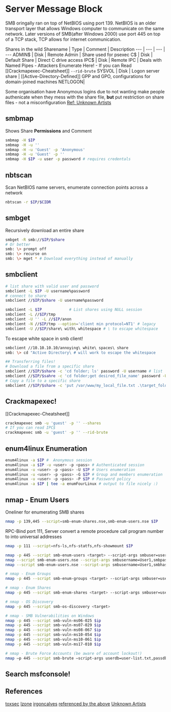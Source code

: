 # Server Message Block 

SMB oringally ran on top of NetBIOS using port 139. NetBIOS is an older transport layer that allows Windows computer to communicate on the same network. Later versions of SMB(after Windows 2000) use port 445 on top of a TCP stack, TCP allows for internet communication.

Shares in the wild
Sharename | Type | Comment | Description
--- | --- | --- | ---
ADMIN$ | Disk | Remote Admin | Share used for psexec
C$ | Disk | Default Share | Direct C drive access
IPC$ | Disk | Remote IPC | Deals with Named Pipes - Attackers Enumerate Here! - If you can Read [[Crackmapexec-Cheatsheet]] `--rid-brute`
SYSVOL | Disk | Logon server share | [[Active-Directory-Defined]] GPP and GPO, configurations for domain-joined machines
NETLOGON| 

Some organisation have Anonymous logins due to not wanting make people authenicate when they mess with the share file, **but** put restriction on share files - not a misconfiguration [Ref: Unknown Artists](https://www.youtube.com/watch?v=n4DgGFpQrjk)

## smbmap
Shows Share **Permissions** and Comment
```bash
smbmap -H $IP
smbmap -H -u ''
smbmap -H -u 'Guest' -p 'Anonymous'
smbmap -H -u 'Guest' -p ''
smbmap -H $IP -u user -p password # requires credentals
```

## nbtscan 
Scan NetBIOS name servers, enumerate connection points across a network
```bash
nbtscan -r $IP/$CIDR
```

## smbget
Recursively download an entire share
```bash
smbget -R smb://$IP/$share
# Or better
smb: \> prompt off 
smb: \> recurse on 
smb: \> mget * # Download everything instead of manually 
```

## smbclient
```bash
# list share with valid user and password
smbclient -L $IP -U username%password
# connect to share 
smbclient //$IP/$share -U username%password	

smbclient -L $IP			# List shares using NULL session
smbclient -L //$IP/tmp
smbclient -U '' -L //$IP/anon
smbclient -N //$IP/tmp --option='client min protocol=NT1' # legacy
smbclient -U //$IP/share\ with\ whitespace # \ to escape whitespace
```

To escape white space in smb client!
```bash
smbclient //10.10.10.10/annoying\ white\ spaces\ share
smb: \> cd "Active Directory\ # will work to escape the whitespace
```

```bash
## Transferring files!
# Download a file from a specific share
smbclient //$IP/$share -c 'cd folder; ls' password -U username # list
smbclient //$IP/$sahre -c 'cd folder;get desired_file_name' password -U username 
# Copy a file to a specific share
smbclient //$IP/$share -c 'put /var/www/my_local_file.txt .\target_folder\target_file.txt' password -U username 
```

## Crackmapexec!
[[Crackmapexec-Cheatsheet]]
```bash
crackmapexec smb -u 'guest' -p '' --shares
# If you can read IPC$
crackmapexec smb -u 'guest' -p '' --rid-brute

```

## enum4linux Enumeration
```bash
enum4linux -a $IP #  Anonymous session
enum4linux -a $IP -u <user> -p <pass> # Authenticated session
enum4linux -u <user> -p <pass> -U $IP # Users enumeration
enum4linux -u <user> -p <pass> -G $IP # Group and members enumeration
enum4linux -u <user> -p <pass> -P $IP # Password policy
enum4linux -a $IP | tee -a enumFourLinux # output to file nicely :)
```

## nmap - Enum Users
Oneliner for enumerating SMB shares
```bash
nmap -p 139,445 --script=smb-enum-shares.nse,smb-enum-users.nse $IP
```

RPC-Bind port 111,  Server convert a remote procedure call program number to into universal addresses
```bash
nmap -p 111 --script=nfs-ls,nfs-statfs,nfs-showmount $IP
```

```bash
nmap -p 445 --script smb-enum-users <target> --script-args smbuser=username,smbpass=password,smbdomain=domain nmap -p 445 --script smb-enum-users <target> --script-args smbuser=username,smbhash=LM:NTLM,smbdomain=domain
nmap --script smb-enum-users.nse --script-args smbusername=User1,smbpass=Pass@1234,smbdomain=workstation -p445 $ip
nmap --script smb-enum-users.nse --script-args smbusername=User1,smbhash=aad3b435b51404eeaad3b435b51404ee:C318D62C8B3CA508DD753DDA8CC74028,smbdomain=mydomain -p445 $ip

# nmap - Enum Groups
nmap -p 445 --script smb-enum-groups <target> --script-args smbuser=username,smbpass=password,smbdomain=domain nmap -p 445 --script smb-enum-groups <target> --script-args smbuser=username,smbhash=LM:NTLM,smbdomain=domain

# nmap - Enum Shares
nmap -p 445 --script smb-enum-shares <target> --script-args smbuser=username,smbpass=password,smbdomain=domain nmap -p 445 --script smb-enum-shares <target> --script-args smbuser=username,smbpass=LM:NTLM,smbdomain=domain

# nmap - OS Discovery
nmap -p 445 --script smb-os-discovery <target>

# nmap - SMB Vulnerabilities on Windows
nmap -p 445 --script smb-vuln-ms06-025 $ip
nmap -p 445 --script smb-vuln-ms07-029 $ip
nmap -p 445 --script smb-vuln-ms08-067 $ip
nmap -p 445 --script smb-vuln-ms10-054 $ip
nmap -p 445 --script smb-vuln-ms10-061 $ip
nmap -p 445 --script smb-vuln-ms17-010 $ip

# nmap - Brute Force Accounts (be aware of account lockout!)
nmap –p 445 --script smb-brute –script-args userdb=user-list.txt,passdb=pass-list.txt $ip
```

## Search msfconsole!


## References

[toxsec](https://toxsec.com/smb-cheatsheet/)
[lzone](https://lzone.de/cheat-sheet/SMB)
[irgoncalves](https://github.com/irgoncalves/smbclient_cheatsheet)
[referenced by the above](https://sharingsec.blogspot.com/)
[Unknown Artists](https://www.youtube.com/watch?v=n4DgGFpQrjk)